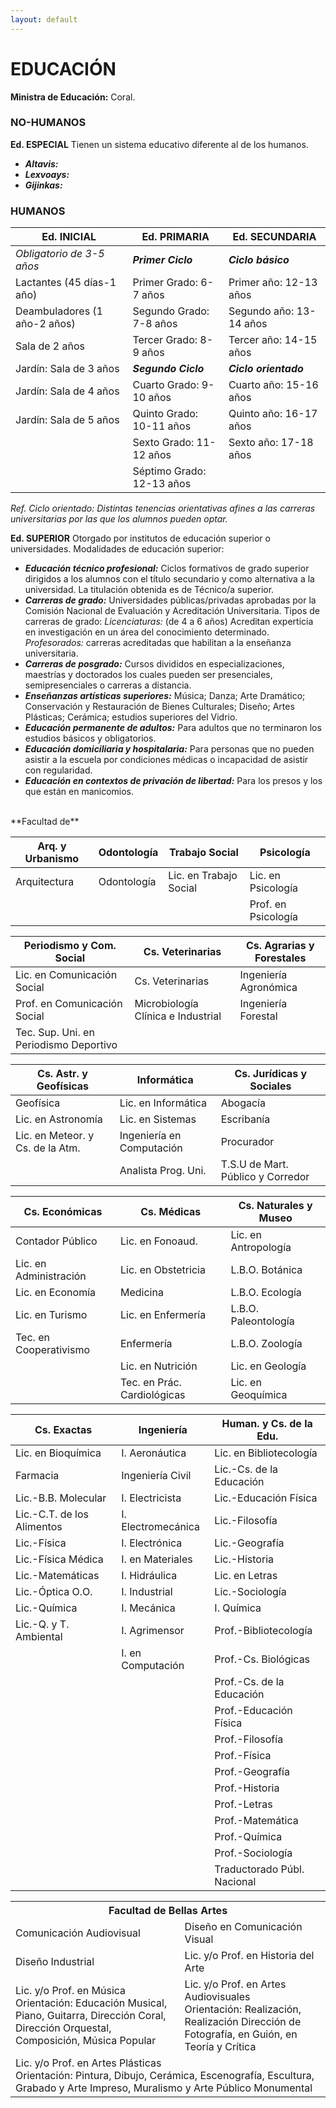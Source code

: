 ```yaml
---
layout: default
---
```


# EDUCACIÓN

**Ministra de Educación:** Coral.

### NO-HUMANOS

**Ed. ESPECIAL**
Tienen un sistema educativo diferente al de los humanos. 
* ***Altavis:*** 
* ***Lexvoays:*** 
* ***Gijinkas:*** 

### HUMANOS

| Ed. INICIAL | Ed. PRIMARIA | Ed. SECUNDARIA |
|------|------|------|
| *Obligatorio de 3-5 años* | ***Primer Ciclo*** | ***Ciclo básico*** |
| Lactantes (45 días-1 año) | Primer Grado: 6-7 años| Primer año: 12-13 años |
| Deambuladores (1 año-2 años) | Segundo Grado: 7-8 años| Segundo año:	13-14 años |
| Sala de 2 años | Tercer Grado: 8-9 años | Tercer año: 14-15 años | 
| Jardín: Sala de 3 años | ***Segundo Ciclo*** | ***Ciclo orientado*** |
| Jardín: Sala de 4 años | Cuarto Grado: 9-10 años| Cuarto año: 15-16 años |
| Jardín: Sala de 5 años | Quinto Grado: 10-11 años | Quinto año: 16-17 años |
|| Sexto Grado: 11-12 años| Sexto año: 17-18 años |
|| Séptimo Grado: 12-13 años| |

*Ref. Ciclo orientado: Distintas tenencias orientativas afines a las carreras universitarias por las que los alumnos pueden optar.*

**Ed. SUPERIOR** Otorgado por institutos de educación superior o universidades. Modalidades de educación superior: 
* ***Educación técnico profesional:*** Ciclos formativos de grado superior dirigidos a los alumnos con el título secundario y como alternativa a la universidad. La titulación obtenida es de Técnico/a superior. 
* ***Carreras de grado:*** Universidades públicas/privadas aprobadas por la Comisión Nacional de Evaluación y Acreditación Universitaria. Tipos de carreras de grado: *Licenciaturas:* (de 4 a 6 años) Acreditan experticia en investigación en un área del conocimiento determinado. *Profesorados:* carreras acreditadas que habilitan a la enseñanza universitaria.
* ***Carreras de posgrado:*** Cursos divididos en especializaciones, maestrías y doctorados los cuales pueden ser presenciales, semipresenciales o carreras a distancia.
* ***Enseñanzas artísticas superiores:*** Música; Danza; Arte Dramático; Conservación y Restauración de Bienes Culturales; Diseño; Artes Plásticas; Cerámica; estudios superiores del Vidrio.
* ***Educación permanente de adultos:*** Para adultos que no terminaron los estudios básicos y obligatorios. 
* ***Educación domiciliaria y hospitalaria:*** Para personas que no pueden asistir a la escuela por condiciones médicas o incapacidad de asistir con regularidad.
* ***Educación en contextos de privación de libertad:*** Para los presos y los que están en manicomios. 
<BR>
**Facultad de**
  
| Arq. y Urbanismo | Odontología | Trabajo Social | Psicología |
|------|------|------|------|
| Arquitectura | Odontología | Lic. en Trabajo Social | Lic. en Psicología |
||||Prof. en Psicología|

| Periodismo y Com. Social | Cs. Veterinarias | Cs. Agrarias y Forestales |
|------|------|------|
| Lic. en Comunicación Social | Cs. Veterinarias | Ingeniería Agronómica |
| Prof. en Comunicación Social | Microbiología Clínica e Industrial | Ingeniería Forestal |
| Tec. Sup. Uni. en Periodismo Deportivo| | | |

| Cs. Astr. y Geofísicas | Informática | Cs. Jurídicas y Sociales |
|------|------|------|
| Geofísica  | Lic. en Informática | Abogacía |
| Lic. en Astronomía | Lic. en Sistemas| Escribanía |
| Lic. en Meteor. y Cs. de la Atm. | Ingeniería en Computación | Procurador |
|    | Analista Prog. Uni. | T.S.U de Mart. Público y Corredor |

| Cs. Económicas | Cs. Médicas | Cs. Naturales y Museo |
|------|------|------|
| Contador Público | Lic. en Fonoaud. | Lic. en Antropología| 
| Lic. en Administración | Lic. en Obstetricia | L.B.O. Botánica| 
| Lic. en Economía| Medicina | L.B.O. Ecología| 
| Lic. en Turismo | Lic. en Enfermería | L.B.O. Paleontología | 
| Tec. en Cooperativismo | Enfermería | L.B.O. Zoología | 
| | Lic. en Nutrición | Lic. en Geología |
| | Tec. en Prác. Cardiológicas | Lic. en Geoquímica |
 
| Cs. Exactas | Ingeniería | Human. y Cs. de la Edu. |
|------|------|------|
| Lic. en Bioquímica | I. Aeronáutica | Lic. en Bibliotecología |
| Farmacia | Ingeniería Civil | Lic.-Cs. de la Educación |
| Lic.-B.B. Molecular | I. Electricista | Lic.-Educación Física |
| Lic.-C.T. de los Alimentos | I. Electromecánica | Lic.-Filosofía |
| Lic.-Física | I. Electrónica | Lic.-Geografía |
| Lic.-Física Médica | I. en Materiales | Lic.-Historia |
| Lic.-Matemáticas | I. Hidráulica | Lic. en Letras |
| Lic.-Óptica O.O. | I. Industrial | Lic.-Sociología |
| Lic.-Química | I. Mecánica | I. Química |
| Lic.-Q. y T. Ambiental | I. Agrimensor | Prof.-Bibliotecología  |
|  | I. en Computación | Prof.-Cs. Biológicas |
|  |  | Prof.-Cs. de la Educación  |
|  |  | Prof.-Educación Física |
|  |  | Prof.-Filosofía |
|  |  | Prof.-Física |
|  |  | Prof.-Geografía |
|  |  | Prof.-Historia |
|  |  | Prof.-Letras |
|  |  | Prof.-Matemática |
|  |  | Prof.-Química |
|  |  | Prof.-Sociología |
|  |  | Traductorado Públ. Nacional |

<table> 
  <tr> 
      <th class colspan="2"> Facultad de Bellas Artes </th>
  </tr> 
  <tr><td>Comunicación Audiovisual</td> <td>Diseño en Comunicación Visual</td></tr>  
  <tr><td>Diseño Industrial</td> <td>Lic. y/o Prof. en Historia del Arte</td></tr>  
  <tr><td>Lic. y/o Prof. en Música <br>Orientación: Educación Musical, Piano, Guitarra, Dirección Coral, Dirección Orquestal, Composición, Música Popular
   </td> <td>Lic. y/o Prof. en Artes Audiovisuales <br>Orientación: Realización, Realización Dirección de Fotografía, en Guión, en Teoría y Crítica </td></tr>  
  <tr><td class colspan="2">Lic. y/o Prof. en Artes Plásticas <br>Orientación: Pintura, Dibujo, Cerámica, Escenografía, Escultura, Grabado y Arte Impreso, Muralismo y Arte Público Monumental</td></tr>    
</table> 

